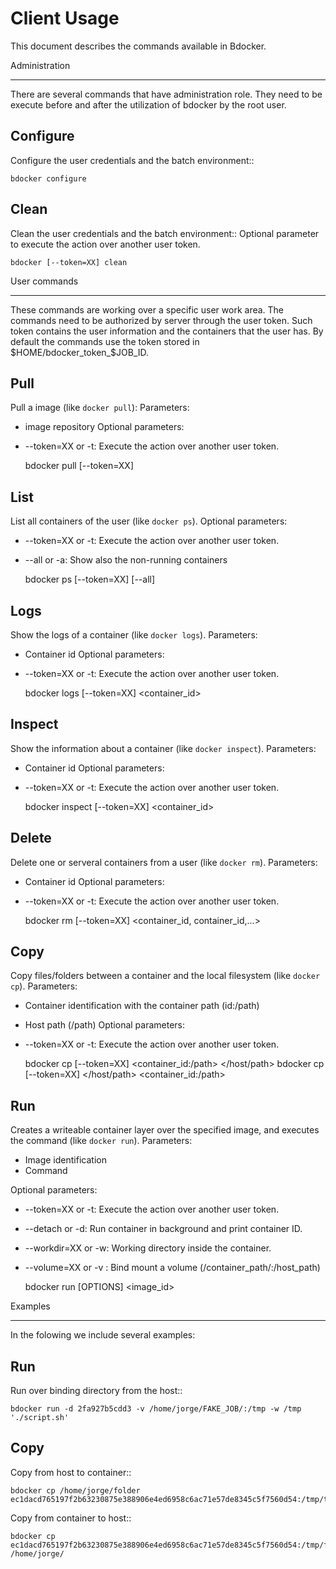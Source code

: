 Client Usage
=============

This document describes the commands available in Bdocker.

Administration
**************

There are several commands that have administration role. They need to be
execute before and after the utilization of bdocker by the root user.

Configure
---------
Configure the user credentials and the batch environment::

    bdocker configure
 
Clean
-----
Clean the user credentials and the batch environment::
Optional parameter to execute the action over another user token.

    bdocker [--token=XX] clean

User commands
*************
These commands are working over a specific user work area. The commands
need to be authorized by server through the user token. Such token
contains the user information and the containers that the user has.
By default the commands use the token stored in
$HOME/bdocker_token_$JOB_ID.

Pull
----
Pull a image (like ``docker pull``):
Parameters:
* image repository
Optional parameters:
* --token=XX or -t: Execute the action over another user token.

    bdocker pull [--token=XX] <repository>
 
List
-----
List all containers of the user (like ``docker ps``).
Optional parameters:
* --token=XX or -t: Execute the action over another user token.
* --all or -a: Show also the non-running containers

    bdocker ps [--token=XX] [--all]

Logs
----
Show the logs of a container (like ``docker logs``).
Parameters:
* Container id
Optional parameters:
* --token=XX or -t: Execute the action over another user token.

    bdocker logs [--token=XX] <container_id>

Inspect
-------
Show the information about a container (like ``docker inspect``).
Parameters:
* Container id
Optional parameters:
* --token=XX or -t: Execute the action over another user token.

    bdocker inspect [--token=XX] <container_id>

Delete
------
Delete one or serveral containers from a user (like ``docker rm``).
Parameters:
* Container id
Optional parameters:
* --token=XX or -t: Execute the action over another user token.

    bdocker rm [--token=XX] <container_id, container_id,...>

Copy
------
Copy files/folders between a container and the local filesystem
(like ``docker cp``).
Parameters:
* Container identification with the container path (id:/path)
* Host path (/path)
Optional parameters:
* --token=XX or -t: Execute the action over another user token.

    bdocker cp [--token=XX] <container_id:/path> </host/path>
    bdocker cp [--token=XX] </host/path> <container_id:/path>

Run
------
Creates a writeable container layer over the specified image,
and executes the command (like ``docker run``).
Parameters:
* Image identification
* Command

Optional parameters:
* --token=XX or -t: Execute the action over another user token.
* --detach or -d: Run container in background and print container ID.
* --workdir=XX or -w: Working directory inside the container.
* --volume=XX or -v : Bind mount a volume (/container_path/:/host_path)

    bdocker run [OPTIONS] <image_id> <command>
    
Examples
********
In the folowing we include several examples:

Run
---
Run over binding directory from the host::

    bdocker run -d 2fa927b5cdd3 -v /home/jorge/FAKE_JOB/:/tmp -w /tmp './script.sh'

Copy
----

Copy from host to container::

    bdocker cp /home/jorge/folder ec1dacd765197f2b63230875e388906e4ed6958c6ac71e57de8345c5f7560d54:/tmp/to_container

Copy from container to host::

    bdocker cp ec1dacd765197f2b63230875e388906e4ed6958c6ac71e57de8345c5f7560d54:/tmp/folder /home/jorge/

  

